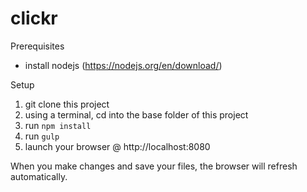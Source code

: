 # clickr

Prerequisites
- install nodejs (https://nodejs.org/en/download/)

Setup
1) git clone this project
2) using a terminal, cd into the base folder of this project
3) run `npm install`
4) run `gulp`
5) launch your browser @ http://localhost:8080

When you make changes and save your files, the browser will refresh automatically.
